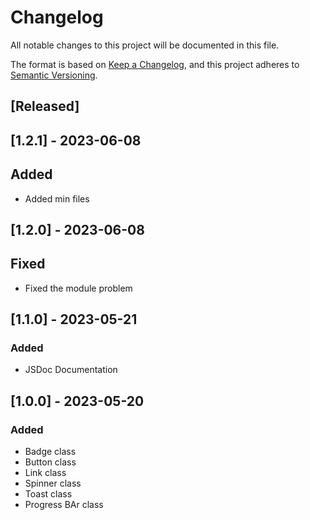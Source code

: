 # Changelog

All notable changes to this project will be documented in this file.

The format is based on [Keep a Changelog](https://keepachangelog.com/en/1.0.0/),
and this project adheres to [Semantic Versioning](https://semver.org/spec/v2.0.0.html).

## [Released]

## [1.2.1] - 2023-06-08

## Added

- Added min files

## [1.2.0] - 2023-06-08

## Fixed

- Fixed the module problem

## [1.1.0] - 2023-05-21

### Added

- JSDoc Documentation

## [1.0.0] - 2023-05-20

### Added

- Badge class
- Button class
- Link class
- Spinner class
- Toast class
- Progress BAr class